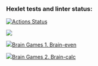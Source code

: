 ### Hexlet tests and linter status:
[![Actions Status](https://github.com/Kwenoth/frontend-project-lvl1/workflows/hexlet-check/badge.svg)](https://github.com/Kwenoth/frontend-project-lvl1/actions)

<a href="https://codeclimate.com/github/codeclimate/codeclimate/maintainability"><img src="https://api.codeclimate.com/v1/badges/a99a88d28ad37a79dbf6/maintainability" /></a>

<a href="https://asciinema.org/a/UUveEjp12zaGcPetTF45Zx4bz" target="_blank"><img src="https://asciinema.org/a/UUveEjp12zaGcPetTF45Zx4bz.svg" />Brain Games 1. Brain-even</a>

<a href="https://asciinema.org/a/SbooNaVKYHO7DUNqnSfyXdeYM" target="_blank"><img src="https://asciinema.org/a/SbooNaVKYHO7DUNqnSfyXdeYM.svg" />Brain Games 2. Brain-calc</a>
